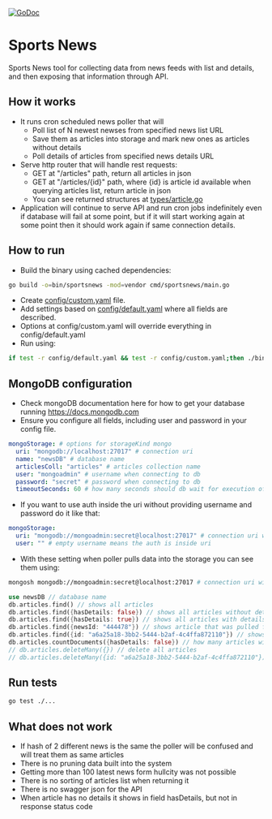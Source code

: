 [![GoDoc](http://godoc.org/github.com/adamdyszy/sportsnews?status.png)](http://godoc.org/github.com/adamdyszy/sportsnews)

# Sports News

Sports News tool for collecting data from news feeds with list and details,
and then exposing that information through API.

## How it works

- It runs cron scheduled news poller that will
  - Poll list of N newest newses from specified news list URL
  - Save them as articles into storage and mark new ones as articles without details
  - Poll details of articles from specified news details URL
- Serve http router that will handle rest requests:
  - GET at "/articles" path, return all articles in json
  - GET at "/articles/{id}" path, where {id} is article id available when querying articles list, return article in json
  - You can see returned structures at [types/article.go](types/article.go)
- Application will continue to serve API and run cron jobs indefinitely even if database will fail at some point,
but if it will start working again at some point then it should work again if same connection details.

## How to run

- Build the binary using cached dependencies:

```bash
go build -o=bin/sportsnews -mod=vendor cmd/sportsnews/main.go
```

- Create [config/custom.yaml](config/custom.yaml) file.
- Add settings based on [config/default.yaml](config/default.yaml) where all fields are described.
- Options at config/custom.yaml will override everything in config/default.yaml
- Run using:

```bash
if test -r config/default.yaml && test -r config/custom.yaml;then ./bin/sportsnews;fi
```

## MongoDB configuration

- Check mongoDB documentation here for how to get your database running https://docs.mongodb.com
- Ensure you configure all fields, including user and password in your config file.

```yaml
mongoStorage: # options for storageKind mongo
  uri: "mongodb://localhost:27017" # connection uri
  name: "newsDB" # database name
  articlesColl: "articles" # articles collection name
  user: "mongoadmin" # username when connecting to db
  password: "secret" # password when connecting to db
  timeoutSeconds: 60 # how many seconds should db wait for execution of queries before cancellation
```

- If you want to use auth inside the uri without providing username and password do it like that:

```yaml
mongoStorage:
  uri: "mongodb://mongoadmin:secret@localhost:27017" # connection uri with auth
  user: "" # empty username means the auth is inside uri
```

- With these setting when poller pulls data into the storage you can see them using:

```bash
mongosh mongodb://mongoadmin:secret@localhost:27017 # connection uri with auth
```

```rust
use newsDB // database name
db.articles.find() // shows all articles
db.articles.find({hasDetails: false}) // shows all articles without details
db.articles.find({hasDetails: true}) // shows all articles with details
db.articles.find({newsId: "444478"}) // shows article that was pulled from news with id 444478
db.articles.find({id: "a6a25a18-3bb2-5444-b2af-4c4ffa872110"}) // shows article filtering with its id
db.articles.countDocuments({hasDetails: false}) // how many articles without details
// db.articles.deleteMany({}) // delete all articles
// db.articles.deleteMany({id: "a6a25a18-3bb2-5444-b2af-4c4ffa872110"}) // delete articles with given id
```

## Run tests

```bash
go test ./...
```

## What does not work

- If hash of 2 different news is the same the poller will be confused and will treat them as same articles
- There is no pruning data built into the system
- Getting more than 100 latest news form hullcity was not possible
- There is no sorting of articles list when returning it
- There is no swagger json for the API
- When article has no details it shows in field hasDetails, but not in response status code